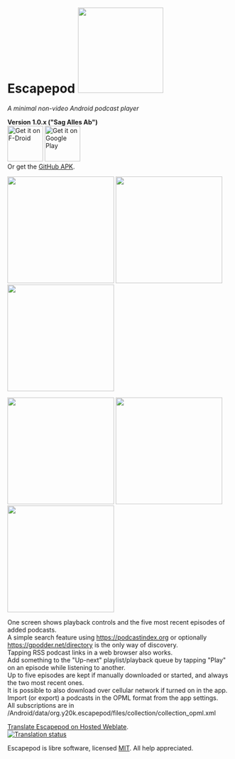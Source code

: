 # Escapepod <img src="https://raw.githubusercontent.com/y20k/escapepod/master/app/src/main/res/mipmap-xxxhdpi/ic_launcher_round.png" width="192" />
*A minimal non-video Android podcast player*

**Version 1.0.x ("Sag Alles Ab")** \
[<img src="https://fdroid.gitlab.io/artwork/badge/get-it-on.png" alt="Get it on F-Droid" height="80">](https://f-droid.org/packages/org.y20k.escapepod/)
[<img src="https://play.google.com/intl/en_us/badges/images/generic/en-play-badge.png" alt="Get it on Google Play" height="80">](https://play.google.com/store/apps/details?id=org.y20k.escapepod) \
Or get the [GitHub APK](https://github.com/y20k/escapepod/releases).

[<img src="https://raw.githubusercontent.com/y20k/escapepod/master/metadata/en-US/phoneScreenshots/01-lockscreen-active-v0.8-oneplus5.png" width="240">](https://raw.githubusercontent.com/y20k/escapepod/master/metadata/en-US/phoneScreenshots/01-lockscreen-active-v0.8-oneplus5.png)
[<img src="https://raw.githubusercontent.com/y20k/escapepod/master/metadata/en-US/phoneScreenshots/02-playback-v0.8-oneplus5.png" width="240">](https://raw.githubusercontent.com/y20k/escapepod/master/metadata/en-US/phoneScreenshots/02-playback-v0.8-oneplus5.png)
[<img src="https://raw.githubusercontent.com/y20k/escapepod/master/metadata/en-US/phoneScreenshots/03-large-player-sheet-v0.8-oneplus5.png" width="240">](https://raw.githubusercontent.com/y20k/escapepod/master/metadata/en-US/phoneScreenshots/03-large-player-sheet-v0.8-oneplus5.png)

[<img src="https://raw.githubusercontent.com/y20k/escapepod/master/metadata/en-US/phoneScreenshots/04-show_notes-v0.8-oneplus5.png" width="240">](https://raw.githubusercontent.com/y20k/escapepod/master/metadata/en-US/phoneScreenshots/04-show_notes-v0.8-oneplus5.png)
[<img src="https://raw.githubusercontent.com/y20k/escapepod/master/metadata/en-US/phoneScreenshots/05-podcast-details-v0.8-oneplus5.png" width="240">](https://raw.githubusercontent.com/y20k/escapepod/master/metadata/en-US/phoneScreenshots/05-podcast-details-v0.8-oneplus5.png)
[<img src="https://raw.githubusercontent.com/y20k/escapepod/master/metadata/en-US/phoneScreenshots/06-add-podcast-v0.8-oneplus5.png" width="240">](https://raw.githubusercontent.com/y20k/escapepod/master/metadata/en-US/phoneScreenshots/06-add-podcast-v0.8-oneplus5.png)

One screen shows playback controls and the five most recent episodes of added podcasts. \
A simple search feature using https://podcastindex.org or optionally https://gpodder.net/directory is the only way of discovery. \
Tapping RSS podcast links in a web browser also works. \
Add something to the "Up-next" playlist/playback queue by tapping "Play" on an episode while listening to another. \
Up to five episodes are kept if manually downloaded or started, and always the two most recent ones. \
It is possible to also download over cellular network if turned on in the app. \
Import (or export) a podcasts in the OPML format from the app settings. \
All subscriptions are in /Android/data/org.y20k.escapepod/files/collection/collection_opml.xml

[Translate Escapepod on Hosted Weblate](https://hosted.weblate.org/engage/escapepod/). \
[![Translation status](https://hosted.weblate.org/widgets/escapepod/-/multi-auto.svg)](https://hosted.weblate.org/engage/escapepod/?utm_source=widget)

Escapepod is libre software, licensed [MIT](https://opensource.org/licenses/MIT). All help appreciated.
